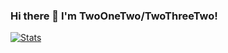### Hi there 👋 I'm TwoOneTwo/TwoThreeTwo!
 
<!--
**TwoThreeTwo/TwoThreeTwo** is a ✨ _special_ ✨ repository because its `README.md` (this file) appears on your GitHub profile
-->
[![Stats](https://github-readme-stats.vercel.app/api?username=TwoThreeTwo)](https://github.com/anuraghazra/github-readme-stats)
